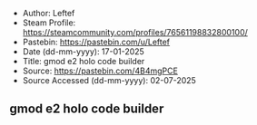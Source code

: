 - Author: Leftef
- Steam Profile: https://steamcommunity.com/profiles/76561198832800100/
- Pastebin: https://pastebin.com/u/Leftef
- Date (dd-mm-yyyy): 17-01-2025
- Title: gmod e2 holo code builder
- Source: https://pastebin.com/4B4mgPCE
- Source Accessed (dd-mm-yyyy): 02-07-2025

## gmod e2 holo code builder
